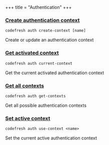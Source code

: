 +++
title = "Authentication"
+++

### [Create authentication context](create-authentication-context)
`codefresh auth create-context [name]`

Create or update an authentication context

### [Get activated context](get-activated-context)
`codefresh auth current-context`

Get the current activated authentication context

### [Get all contexts](get-all-contexts)
`codefresh auth get-contexts`

Get all possible authentication contexts

### [Set active context](set-active-context)
`codefresh auth use-context <name>`

Set the current active authentication context


